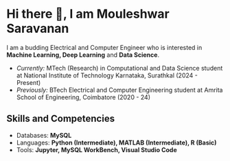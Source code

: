 # Hi there 👋, I am Mouleshwar Saravanan
I am a budding Electrical and Computer Engineer who is interested in **Machine Learning, Deep Learning** and **Data Science**. <br>
* *Currently:* MTech (Research) in Computational and Data Science student at National Institute of Technology Karnataka, Surathkal (2024 - Present)
* *Previously:* BTech Electrical and Computer Engineering student at Amrita School of Engineering, Coimbatore (2020 - 24)

## Skills and Competencies
* Databases: **MySQL**
* Languages: **Python (Intermediate), MATLAB (Intermediate), R (Basic)**
* Tools: **Jupyter, MySQL WorkBench, Visual Studio Code**


<!--
**Mouleshwar3238/Mouleshwar3238** is a ✨ _special_ ✨ repository because its `README.md` (this file) appears on your GitHub profile.

Here are some ideas to get you started:

- 🔭 I’m currently working on ...
- 🌱 I’m currently learning ...
- 👯 I’m looking to collaborate on ...
- 🤔 I’m looking for help with ...
- 💬 Ask me about ...
- 📫 How to reach me: ...
- 😄 Pronouns: ...
- ⚡ Fun fact: ...
-->
